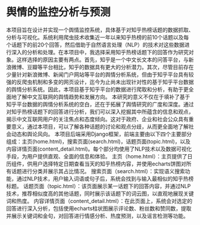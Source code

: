 # 舆情的监控分析与预测
本项目旨在设计并实现一个舆情监控系统，具体基于对知乎热榜话题的数据抓取、分析与可视化。系统利用爬虫技术收集近一年以来知乎热榜的前10个话题以及每个话题下的前20个回答，然后借助于自然语言处理（NLP）的技术对这些数据进行深入的分析和处理。在本项目中，我选择采用知乎热榜话题下的回答作为研究对象。这样选择的原因主要有两点。首先，知乎是一个中文长文本的问答平台，与新浪微博、豆瓣等平台相比，知乎的数据具有更大的分析潜力。其次，尽管目前存在少量针对新浪微博、新闻门户网站等平台的舆情分析系统，但由于知乎平台具有较强的反爬虫机制和多变的网页设计，迄今为止尚未出现针对性的基于知乎平台数据的舆情分析系统。因此，本项目基于知乎平台的数据进行爬取和分析，有助于更全面地了解中文互联网的舆情趋势和发展方向。
本研究的意义不仅在于填补了基于知乎平台数据的舆情分析系统的空白，还在于拓展了舆情研究的广度和深度。通过对知乎热榜话题下的回答进行分析，我们可以深入挖掘其中所蕴含的信息和观点，揭示中文互联网用户的关注焦点和态度倾向。这对于政府、企业和社会公众具有重要意义，通过本项目，可以了解各种话题的讨论和观点分歧，从而更全面地了解社会动态和舆论风向。
本项目后端采用Django框架，前端主要由以下四个主要部分组成：主页(home.html)，搜索页面(search.html)，话题页面(topic.html)，以及内容详情页面(content_detail.html)。每个部分均使用了NLP技术以及数据可视化手段，为用户提供直观、全面的信息和体验。
主页（home.html）：主页提供了日历组件，供用户选择特定日期查看当天的知乎热榜内容，并使用echarts饼图对所有话题进行分类并展示其占比情况。
搜索页面（search.html）：实现语义搜索功能，通过NLP技术，用户输入词语或句子后，系统会找到与输入最相似的知乎热榜标题。
话题页面（topic.html）：该页面展示某一话题下的回答内容，并通过NLP技术，推荐相似度高的其他话题，同时展示该话题下的词云图，以直观地展现关键词和热度。
内容详情页面（content_detail.html）：在此页面上，系统会对选定的回答进行深入分析，包括使用echarts柱状图展示评论数、粉丝数和赞同数，提取并展示关键词和金句，对回答进行情感分析、热度预测，以及谣言检测等功能。

